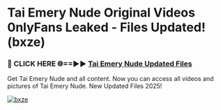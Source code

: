# Tai Emery Nude Original Videos 0nlyFans Leaked - Files Updated! (bxze)

<h3>🔴 CLICK HERE 🌐==►► <a href="https://tinyurl.com/yrmya6cz" rel="nofollow">Tai Emery Nude Updated Files</a></h3>

Get Tai Emery Nude and all content. Now you can access all videos and pictures of Tai Emery Nude. New Updated Files 2025!

[![bxze](https://i.imgur.com/FMdXYCs.gif)](https://tinyurl.com/yrmya6cz)
